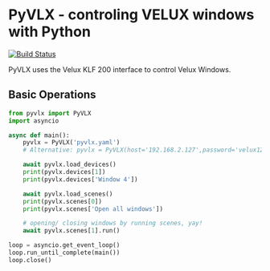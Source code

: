 PyVLX - controling VELUX windows with Python
============================================

[![Build Status](https://travis-ci.org/Julius2342/pyvlx.svg?branch=master)](https://travis-ci.org/Julius2342/pyvlx)

PyVLX uses the Velux KLF 200 interface to control Velux Windows.

Basic Operations
----------------

```python
from pyvlx import PyVLX
import asyncio

async def main():
    pyvlx = PyVLX('pyvlx.yaml') 
    # Alternative: pyvlx = PyVLX(host='192.168.2.127',password='velux123')

    await pyvlx.load_devices()
    print(pyvlx.devices[1])
    print(pyvlx.devices['Window 4'])

    await pyvlx.load_scenes()
    print(pyvlx.scenes[0])
    print(pyvlx.scenes['Open all windows'])

    # opening/ closing windows by running scenes, yay!
    await pyvlx.scenes[1].run()

loop = asyncio.get_event_loop()
loop.run_until_complete(main())
loop.close()
```


